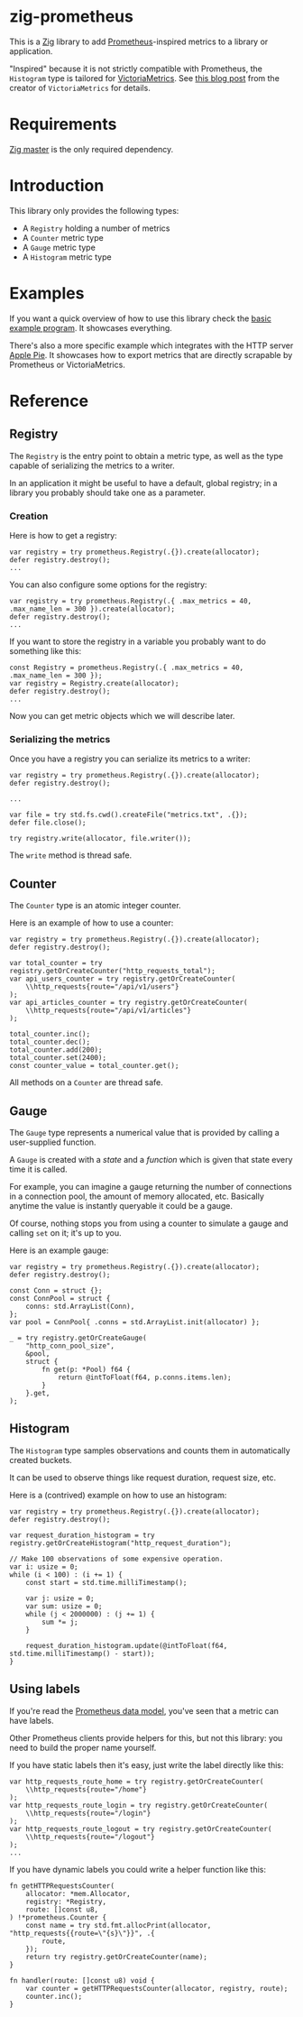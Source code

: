 # zig-prometheus

This is a [Zig](https://ziglang.org/) library to add [Prometheus](https://prometheus.io/docs/concepts/data_model/)-inspired metrics to a library or application.

"Inspired" because it is not strictly compatible with Prometheus, the `Histogram` type is tailored for [VictoriaMetrics](https://github.com/VictoriaMetrics/VictoriaMetrics).
See [this blog post](https://valyala.medium.com/improving-histogram-usability-for-prometheus-and-grafana-bc7e5df0e350) from the creator of `VictoriaMetrics` for details.

# Requirements

[Zig master](https://ziglang.org/download/) is the only required dependency.

# Introduction

This library only provides the following types:
* A `Registry` holding a number of metrics
* A `Counter` metric type
* A `Gauge` metric type
* A `Histogram` metric type

# Examples

If you want a quick overview of how to use this library check the [basic example program](examples/basic/main.zig). It showcases everything.

There's also a more specific example which integrates with the HTTP server [Apple Pie](examples/apple_pie/main.zig). It showcases how to export metrics that are directly scrapable by Prometheus or VictoriaMetrics.

# Reference

## Registry

The `Registry` is the entry point to obtain a metric type, as well as the type capable of serializing the metrics to a writer.

In an application it might be useful to have a default, global registry; in a library you probably should take one as a parameter.

### Creation

Here is how to get a registry:
```zig
var registry = try prometheus.Registry(.{}).create(allocator);
defer registry.destroy();
...
```

You can also configure some options for the registry:
```zig
var registry = try prometheus.Registry(.{ .max_metrics = 40, .max_name_len = 300 }).create(allocator);
defer registry.destroy();
...
```

If you want to store the registry in a variable you probably want to do something like this:
```zig
const Registry = prometheus.Registry(.{ .max_metrics = 40, .max_name_len = 300 });
var registry = Registry.create(allocator);
defer registry.destroy();
...
```

Now you can get metric objects which we will describe later.

### Serializing the metrics

Once you have a registry you can serialize its metrics to a writer:
```zig
var registry = try prometheus.Registry(.{}).create(allocator);
defer registry.destroy();

...

var file = try std.fs.cwd().createFile("metrics.txt", .{});
defer file.close();

try registry.write(allocator, file.writer());
```

The `write` method is thread safe.

## Counter

The `Counter` type is an atomic integer counter.

Here is an example of how to use a counter:

```zig
var registry = try prometheus.Registry(.{}).create(allocator);
defer registry.destroy();

var total_counter = try registry.getOrCreateCounter("http_requests_total");
var api_users_counter = try registry.getOrCreateCounter(
    \\http_requests{route="/api/v1/users"}
);
var api_articles_counter = try registry.getOrCreateCounter(
    \\http_requests{route="/api/v1/articles"}
);

total_counter.inc();
total_counter.dec();
total_counter.add(200);
total_counter.set(2400);
const counter_value = total_counter.get();
```

All methods on a `Counter` are thread safe.

## Gauge

The `Gauge` type represents a numerical value that is provided by calling a user-supplied function.

A `Gauge` is created with a _state_ and a _function_ which is given that state every time it is called.

For example, you can imagine a gauge returning the number of connections in a connection pool, the amount of memory allocated, etc.
Basically anytime the value is instantly queryable it could be a gauge.

Of course, nothing stops you from using a counter to simulate a gauge and calling `set` on it; it's up to you.

Here is an example gauge:
```zig
var registry = try prometheus.Registry(.{}).create(allocator);
defer registry.destroy();

const Conn = struct {};
const ConnPool = struct {
    conns: std.ArrayList(Conn),
};
var pool = ConnPool{ .conns = std.ArrayList.init(allocator) };

_ = try registry.getOrCreateGauge(
    "http_conn_pool_size",
    &pool,
    struct {
        fn get(p: *Pool) f64 {
            return @intToFloat(f64, p.conns.items.len);
        }
    }.get,
);
```

## Histogram

The `Histogram` type samples observations and counts them in automatically created buckets.

It can be used to observe things like request duration, request size, etc.

Here is a (contrived) example on how to use an histogram:
```zig
var registry = try prometheus.Registry(.{}).create(allocator);
defer registry.destroy();

var request_duration_histogram = try registry.getOrCreateHistogram("http_request_duration");

// Make 100 observations of some expensive operation.
var i: usize = 0;
while (i < 100) : (i += 1) {
    const start = std.time.milliTimestamp();

    var j: usize = 0;
    var sum: usize = 0;
    while (j < 2000000) : (j += 1) {
        sum *= j;
    }

    request_duration_histogram.update(@intToFloat(f64, std.time.milliTimestamp() - start));
}
```

## Using labels

If you're read the [Prometheus data model](https://prometheus.io/docs/concepts/data_model/#notation), you've seen that a metric can have labels.

Other Prometheus clients provide helpers for this, but not this library: you need to build the proper name yourself.

If you have static labels then it's easy, just write the label directly like this:
```zig
var http_requests_route_home = try registry.getOrCreateCounter(
    \\http_requests{route="/home"}
);
var http_requests_route_login = try registry.getOrCreateCounter(
    \\http_requests{route="/login"}
);
var http_requests_route_logout = try registry.getOrCreateCounter(
    \\http_requests{route="/logout"}
);
...
```

If you have dynamic labels you could write a helper function like this:
```zig
fn getHTTPRequestsCounter(
    allocator: *mem.Allocator,
    registry: *Registry,
    route: []const u8,
) !*prometheus.Counter {
    const name = try std.fmt.allocPrint(allocator, "http_requests{{route=\"{s}\"}}", .{
        route,
    });
    return try registry.getOrCreateCounter(name);
}

fn handler(route: []const u8) void {
    var counter = getHTTPRequestsCounter(allocator, registry, route);
    counter.inc();
}
```

